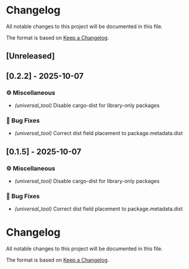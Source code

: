 # Changelog
All notable changes to this project will be documented in this file.

The format is based on [Keep a Changelog](https://keepachangelog.com/en/1.0.0/).

## [Unreleased]
## [0.2.2] - 2025-10-07

### ⚙️  Miscellaneous
- *(universal_tool)* Disable cargo-dist for library-only packages

### 🐛 Bug Fixes
- *(universal_tool)* Correct dist field placement to package.metadata.dist
## [0.1.5] - 2025-10-07

### ⚙️  Miscellaneous
- *(universal_tool)* Disable cargo-dist for library-only packages

### 🐛 Bug Fixes
- *(universal_tool)* Correct dist field placement to package.metadata.dist
# Changelog

All notable changes to this project will be documented in this file.

The format is based on [Keep a Changelog](https://keepachangelog.com/en/1.0.0/).
